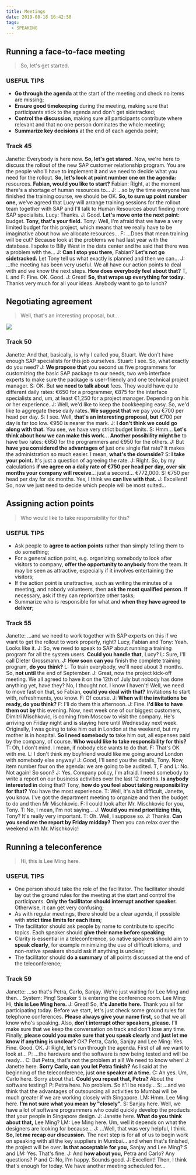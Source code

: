 ```yaml
---
title: Meetings
date: 2019-08-18 16:42:58
tags:
  - SPEAKING
---
```

## Running a face-to-face meeting
> So, let's get started.

### USEFUL TIPS
- **Go through the agenda** at the start of the meeting and check no items are missing;
- **Ensure good timekeeping** during the meeting, making sure that participants stick to the agenda and don't get sidetracked;
- **Control the discussion**, making sure all participants contribute where relevant and that no one person dominates the whole meeting;
- **Summarize key decisions** at the end of each agenda point;
<!--more-->

### Track 45
Janette: Everybody is here now. **So, let's get stared.** Now, we're here to discuss the rollout of the new SAP customer relationship program. You are the people who'll have to implement it and we need to decide what you need for the rollout. **So, let's look at point number one on the agenda:** resources. **Fabian, would you like to start?**
Fabian: Right, at the moment there's a shortage of human resources to...
J: ...so by the time everyone has finished the training course, we should be OK. **So, to sum up point number one,** we've agreed that Lucy will arrange training sessions for the rollout team together with SAP and I'll talk to Human Resources about finding more SAP specialists.
Lucy: Thanks.
J: Good. **Let's move onto the next point:** budget. **Tony, that's your field.**
Tony: Well, I'm afraid that we have a very limited budget for this project, which means that we really have to be imaginative about how we allocate resources...
F: ...Does that mean training will be cut? Because look at the problems we had last year with the database. I spoke to Billy West in the data center and he said that there was a problem with the...
J: **Can I stop you there,** Fabian? **Let's not go sidetracked.** Let Tony tell us what exactly is planned and then we can...
J: ...the meeting has been very useful. We all have our action points to deal with and we know the next steps. **How does everybody feel about that?**
T, L and F: Fine. OK. Good.
J: Great! **So, that wraps up everything for today.** Thanks very much for all your ideas. Anybody want to go to lunch?

## Negotiating agreement
> Well, that's an interesting proposal, but...

![](https://raw.githubusercontent.com/umarellyh/mPOST/master/SPEAKING/01.jpg)
### Track 50
Janette: And that, basically, is why I called you, Stuart. We don't have enough SAP specialists for this job ourselves.
Stuart: I see. So, what exactly do you need?
J: **We propose that** you second us five programmers for customizing the basic SAP package to our needs, two web interface experts to make sure the package is user-friendly and one technical project manager.
S: OK. But **we need to talk about** fees. They would have quite different daily rates: €650 for a programmer, €875 for the interface specialists and, um, at least €1,250 for a project manager. Depending on his or her experience.
J: Well, we'd like to keep the bookkeeping easy. So, we'd like to aggregate these daily rates. **We suggest that** we pay you €700 per head per day.
S: I see. Well, **that's an interesting proposal, but** €700 per day is far too low. €950 is nearer the mark.
J: **I don't think we could go along with that.** You see, we have very strict budget limits.
S: Hmm... **Let's think about how we can make this work... Another possibility might be** to have two rates: €650 for the programmers and €950 for the others.
J: But **have you considered the advantages of** just one single flat rate? It makes the administration so much easier. I mean, **what's the downside?**
S: **I take your point.** It's just a question of agreeing the rate.
J: Right. So, by my calculations **if we agree on a daily rate of €750 per head per day, over six months your company will receive**... just a second... €772,000.
S: €750 per head per day for six months. Yes, I think we **can live with that.**
J: Excellent! So, now we just need to decide which people will be most suited...

## Assigning action points
> Who would like to take responsibility for this?

### USEFUL TIPS
- Ask people to **agree to action points** rather than simply telling them to do something;
- For a general action point, e.g. organizing somebody to look after visitors to company, **offer the opportunity to anybody** from the team. It may be seen as attractive, especially if it involves entertaining the visitors;
- If the action point is unattractive, such as writing the minutes of a meeting, and nobody volunteers, then **ask the most qualified person**. If necessary, ask if they can reprioritize other tasks;
- Summarize who is responsible for what and **when they have agreed to deliver**;

### Track 55
Janette: ...and we need to work together with SAP experts on this if we want to get the rollout to work properly, right?
Lucy, Fabian and Tony: Yeah. Looks like it.
J: So, we need to speak to SAP about running a training program for all the system users. **Could you handle that,** Lucy?
L: Sure, I'll call Dieter Grossmann.
J: **How soon can you** finish the complete training program, **do you think?**
L: To train everybody, we'll need about 3 months. So, **not until** the end of September.
J: Great, now the project kick-off meeting. We all agreed to have it on the 12th of July but nobody has done anything yet, have they? No, I thought not. I know I haven't! Well, we need to move fast on that, so Fabian, **could you deal with that?** Invitations to start with, refreshments, you know.
F: Of course.
J: **When will the invitations be ready, do you think?**
F: I'll do them this afternoon.
J: Fine. **I'd like to have them out by** this evening. Now, next week one of our biggest customers, Dimitri Mischkovic, is coming from Moscow to visit the company. He's arriving on Friday night and is staying here until Wednesday next week. Originally, I was going to take him out in London at the weekend, but my mother is in hospital. **So I need somebody to** take him out, all expenses paid by the company, of course. **Who would like to take responsibility for this?**
T: Oh, I don't mind. I mean, if nobody else wants to do that.
F: That's OK with me.
L: I don't think my boyfriend would like me going around London with somebody else anyway!
J: Good, I'll send you the details, Tony. Now, item number four on the agenda: we are going to be audited.
T, F and L: No. Not again! So soon?
J: Yes. Company policy, I'm afraid. I need somebody to write a report on our business activities over the last 12 months. **Is anybody interested in** doing that? Tony, **how do you feel about taking responsibility for that?** You have the most experience.
T: Well, it's a bit difficult, Janette, you know. I've got the department meeting to organize and then the budget to do and then Mr Mischkovic.
F: I could look after Mr. Mischkovic for you, Tony.
T: No, I mean, I'm not saying...
J: **Would you mind prioritizing this,** Tony? It's really very important.
T: Oh. Well, I suppose so.
J: Thanks. **Can you send me the report by Friday midday?** Then you can relax over the weekend with Mr. Mischkovic!

## Running a teleconference
> Hi, this is Lee Ming here.

### USEFUL TIPS
- One person should take the role of the facilitator. The facilitator should lay out the ground rules for the meeting at the start and control the participants. **Only the facilitator should interrupt another speaker.** Otherwise, it can get very confusing;
- As with regular meetings, there should be a clear agenda, if possible with **strict time limits for each item**;
- The facilitator should ask people by name to contribute to specific topics. Each speaker should **give their name before speaking**;
- Clarity is essential in a teleconference, so native speakers should aim to **speak clearly**, for example minimizing the use of difficult idioms, and non-native speakers should ask if anything is unclear;
- The facilitator should **do a summary** of all points discussed at the end of the teleconference;

### Track 59
Janette: ...so that's Petra, Carlo, Sanjay. We're just waiting for Lee Ming and then...
System: Ping! Speaker 5 is entering the conference room.
Lee Ming: Hi, **this is Lee Ming here.**
J: Great! So, **it's Janette here.** Thank you all for participating today. Before we start, let's just check some ground rules for telephone conferences. **Please always give your name first,** so that we all know who's speaking. Also, **don't interrupt other speakers, please.** I'll make sure that we keep the conversation on track and don't lose any time. Finally, **please could you make sure that you speak clearly** and **just let me know if anything is unclear?** OK?
Petra, Carlo, Sanjay and Lee Ming: Yes. Fine. Good. OK.
J: Right, let's run through the agenda. First of all we want to look at...
P: ...the hardware and the software is now being tested and will be ready...
C: But Petra, that's not the problem at all! We need to know when!
J: Janette here. **Sorry Carlo, can you let Petra finish?** As I said at the beginning of the teleconference, just **one speaker at a time.**
C: Ah yes. Um, Carlo here. Sorry about that. **Could you repeat that, Petra?** About the software testing?
P: Petra here. No problem. So it'll be ready...
S: ...and we think that the advantages of outsourcing all activities to Mumbai will be much greater if we are working closely with Singapore.
LM: Hmm. Lee Ming here. **I'm not sure what you mean by "closely".**
S: Sanjay here. Well, we have a lot of software programmers who could quickly develop the products that your people in Singapore design.
J: Janette here. **What do you think about that,** Lee Ming?
LM: Lee Ming here. Um, well it depends on what the designers are looking for because...
J: ...Well, that was very helpful, I think. **So, let me recap our discussion.** The next step is for all of us to begin work on speaking with all the key suppliers in Mumbai... and when that's finished, the project will be over. **Is that acceptable for you,** Sanjay and Lee Ming?
S and LM: Yes. That's fine.
J: And **how about you,** Petra and Carlo? Any questions?
P and C: No, I'm happy. Sounds good.
J: Excellent! Then, I think that's enough for today. We have another meeting scheduled for...
